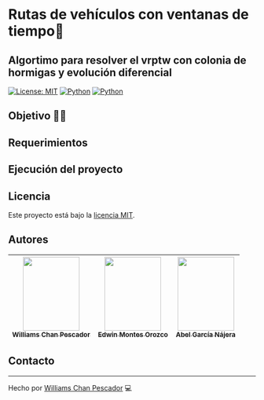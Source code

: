 # Rutas de vehículos con ventanas de tiempo🚗

## Algortimo para resolver el vrptw con colonia de hormigas y evolución diferencial

[![License: MIT](https://img.shields.io/badge/License-MIT-yellow.svg)](https://opensource.org/licenses/MIT)
[![Python](https://img.shields.io/badge/C-4.2.1-green?style=flat&logo=cpp&logoColor=ffffff)](https://devdocs.io/c/)
[![Python](https://img.shields.io/badge/Python-v3.12.0-green?style=flat&logo=python&logoColor=ffffff)](https://www.python.org/)


## Objetivo 🙌🏻

## Requerimientos 

## Ejecución del proyecto


## Licencia
Este proyecto está bajo la [licencia MIT](./LICENSE).

## Autores
| [<img src="https://media.licdn.com/dms/image/D4E03AQGBQ8UgY0VdCg/profile-displayphoto-shrink_200_200/0/1712587269099?e=1718236800&v=beta&t=FzunufKMeNvn0V5mVPv6PAkhr5WNm6G3drEXB4iyxM0" width=115 height=150><br><sub>Williams Chan Pescador</sub>](https://github.com/camilafernanda) |  [<img src="https://investigacion.uam.mx/images/fichas/88651_a.jpg" width=115 height=150><br><sub>Edwin Montes Orozco</sub>](https://github.com/camilafernanda) |  [<img src="https://dcni.cua.uam.mx/intranet/src/fotoProfes/1916832396IMG_8569.jpg" width=115 height=150><br><sub>Abel García Nájera</sub>](https://github.com/genesysaluralatam) |
| :---: | :---: | :---: |

## Contacto




---
Hecho por [Williams Chan Pescador]([https://github.com/newton1057](https://github.com/williams123000)https://github.com/williams123000) 💻
